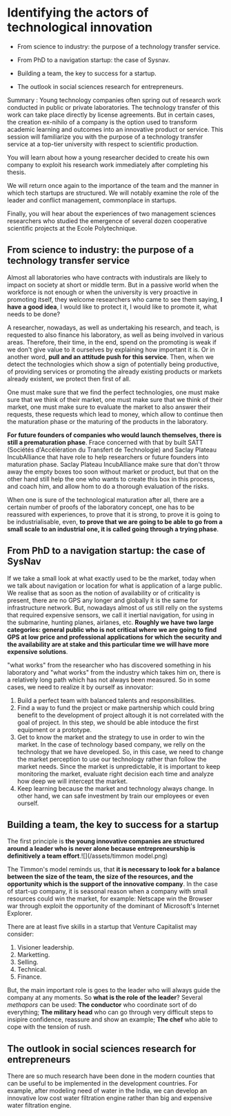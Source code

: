 # **Identifying the actors of technological innovation**

* From science to industry: the purpose of a technology transfer service.

* From PhD to a navigation startup: the case of Sysnav.

* Building a team, the key to success for a startup.

* The outlook in social sciences research for entrepreneurs.

Summary : Young technology companies often spring out of research work conducted in public or private laboratories. The technology transfer of this work can take place directly by license agreements. But in certain cases, the creation ex-nihilo of a company is the option used to transform academic learning and outcomes into an innovative product or service. This session will familiarize you with the purpose of a technology transfer service at a top-tier university with respect to scientific production.

You will learn about how a young researcher decided to create his own company to exploit his research work immediately after completing his thesis.

We will return once again to the importance of the team and the manner in which tech startups are structured. We will notably examine the role of the leader and conflict management, commonplace in startups.

Finally, you will hear about the experiences of two management sciences researchers who studied the emergence of several dozen cooperative scientific projects at the Ecole Polytechnique.



## From science to industry: the purpose of a technology transfer service

Almost all laboratories who have contracts with industirals are likely to impact on society at short or middle term. But in a passive world when the workforce is not enough or when the university is very proactive in promoting itself, they welcome researchers who came to see them saying, **I have a good idea**, I would like to protect it, I would like to promote it, what needs to be done?

A researcher, nowadays, as well as undertaking his research, and teach, is requested to also finance his laboratory, as well as being involved in various areas. Therefore, their time, in the end, spend on the promoting is weak if we don't give value to it ourselves by explaining how important it is. Or in another word, **pull and an attitude push for this service**. Then, when we detect the technologies which show a sign of potentially being productive, of providing services or promoting the already existing products or markets already existent, we protect then first of all.

One must make sure that we find the perfect technologies, one must make sure that we think of their market, one must make sure that we think of their market, one must make sure to evaluate the market to also answer their requests, these requests which lead to money, which allow to continue then the maturation phase or the maturing of the products in the laboratory.

**For future founders of companies who would launch themselves, there is still a prematuration phase**. Frace concerned with that by built SATT \(Sociétés d'Accélération du Transfert de Technologie\) and Saclay Plateau IncubAlliance that have role to help researchers or future founders into maturation phase. Saclay Plateau IncubAlliance make sure that don't throw away the empty boxes too soon without market or product, but that on the other hand still help the one who wants to create this box in this process, and coach him, and allow hom to do a thorough evaluation of the risks.

When one is sure of the technological maturation after all, there are a certain number of proofs of the laboratory concept, one has to be reassured with experiences, to prove that it is strong, to prove it is going to be industrialisable, even, **to prove that we are going to be able to go from a small scale to an industrial one, it is called going through a trying phase**.

## From PhD to a navigation startup: the case of SysNav

If we take a small look at what exactly used to be the market, today when we talk about navigation or location for what is application of a large public. We realise that as soon as the notion of availability or of criticality is present, there are no GPS any longer and globally it is the same for infrastructure network. But, nowadays almost of us still relly on the systems that required expensive sensors, we call it inertial navigation, for using in the submarine, hunting planes, airlanes, etc. **Roughly we have two large categories: general public who is not critical where we are going to find GPS at low price and professional applications for which the security and the availability are at stake and this particular time we will have more expensive solutions**.

"what works" from the researcher who has discovered something in his laboratory and "what works" from the industry which takes him on, there is a relatively long path which has not always been measured. So in some cases, we need to realize it by ourself as innovator:

1. Build a perfect team with balanced talents and responsibilities.
2. Find a way to fund the project or make partnership which could bring benefit to the development of project altough it is not correlated with the goal of project. In this step, we should be able intoduce the first equipment or a prototype.
3. Get to know the market and the strategy to use in order to win the market. In the case of technology based company, we relly on the technology that we have developed. So, in this case, we need to change the market perception to use our technology rather than follow the market needs. Since the market is unpredictable, it is important to keep monitoring the market, evaluate right decision each time and analyze how deep we will intercept the market.
4. Keep learning because the market and technology always change. In other hand, we can safe investment by train our employees or even ourself. 

## Building a team, the key to success for a startup

The first principle is **the young innovative companies are structured around a leader who is never alone because entrepreneurship is definitively a team effort**.![](/assets/timmon model.png)

The Timmon's model reminds us, that **it is necessary to look for a balance between the size of the team, the size of the resources, and the opportunity which is the support of the innovative company**. In the case of start-up company, it is seasonal reason when a company with small resources could win the market, for example: Netscape win the Browser war through exploit the opportunity of the dominant of Microsoft's Internet Explorer.

There are at least five skills in a startup that Venture Capitalist may consider:

1. Visioner leadership.
2. Marketting.
3. Selling.
4. Technical.
5. Finance.

But, the main important role is goes to the leader who will always guide the company at any moments. So **what is the role of the leader**? Several _methapors_ can be used: **The conductor** who coordinate sort of do everything; **The military head** who can go through very difficult steps to insipire confidence, reassure and show an example; **The chef** who able to cope with the tension of rush.

## The outlook in social sciences research for entrepreneurs

There are so much research have been done in the modern counties that can be useful to be implemented in the development countries. For example, after modeling need of water in the India, we can develop an innovative low cost water filtration engine rather than big and expensive water filtration engine.

